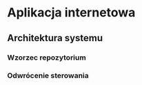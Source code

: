 # Aplikacja internetowa #
## Architektura systemu ###
### Wzorzec repozytorium ###
### Odwrócenie sterowania ###

